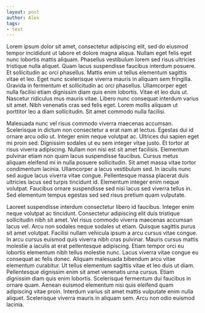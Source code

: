 ```yaml
---
layout: post
author: Alex
tags:
- test
---
```


Lorem ipsum dolor sit amet, consectetur adipiscing elit, sed do eiusmod tempor incididunt ut labore et dolore magna aliqua. Nullam eget felis eget nunc lobortis mattis aliquam. Phasellus vestibulum lorem sed risus ultricies tristique nulla aliquet. Quam lacus suspendisse faucibus interdum posuere. Et sollicitudin ac orci phasellus. Mattis enim ut tellus elementum sagittis vitae et leo. Eget nunc scelerisque viverra mauris in aliquam sem fringilla. Gravida in fermentum et sollicitudin ac orci phasellus. Ullamcorper eget nulla facilisi etiam dignissim diam quis enim lobortis. Vitae et leo duis ut. Nascetur ridiculus mus mauris vitae. Libero nunc consequat interdum varius sit amet. Nibh venenatis cras sed felis eget. Lorem mollis aliquam ut porttitor leo a diam sollicitudin. Sit amet commodo nulla facilisi.

Malesuada nunc vel risus commodo viverra maecenas accumsan. Scelerisque in dictum non consectetur a erat nam at lectus. Egestas dui id ornare arcu odio ut. Integer enim neque volutpat ac. Ultrices dui sapien eget mi proin sed. Dignissim sodales ut eu sem integer vitae justo. Et tortor at risus viverra adipiscing. Nullam non nisi est sit amet facilisis. Elementum pulvinar etiam non quam lacus suspendisse faucibus. Cursus metus aliquam eleifend mi in nulla posuere sollicitudin. Sit amet massa vitae tortor condimentum lacinia. Ullamcorper a lacus vestibulum sed. In iaculis nunc sed augue lacus viverra vitae congue. Pellentesque massa placerat duis ultricies lacus sed turpis tincidunt id. Elementum integer enim neque volutpat. Faucibus ornare suspendisse sed nisi lacus sed viverra tellus in. Sed elementum tempus egestas sed sed risus pretium quam vulputate.

Laoreet suspendisse interdum consectetur libero id faucibus. Integer enim neque volutpat ac tincidunt. Consectetur adipiscing elit duis tristique sollicitudin nibh sit amet. Vel risus commodo viverra maecenas accumsan lacus vel. Arcu non sodales neque sodales ut etiam. Quisque sagittis purus sit amet volutpat. Facilisi nullam vehicula ipsum a arcu cursus vitae congue. In arcu cursus euismod quis viverra nibh cras pulvinar. Mauris cursus mattis molestie a iaculis at erat pellentesque adipiscing. Etiam tempor orci eu lobortis elementum nibh tellus molestie nunc. Lacus viverra vitae congue eu consequat ac felis donec. Aliquam malesuada bibendum arcu vitae elementum curabitur. Ut tellus elementum sagittis vitae et leo duis ut diam. Pellentesque dignissim enim sit amet venenatis urna cursus. Etiam dignissim diam quis enim lobortis. Scelerisque fermentum dui faucibus in ornare quam. Aenean euismod elementum nisi quis eleifend quam adipiscing vitae proin. Interdum varius sit amet mattis vulputate enim nulla aliquet. Scelerisque viverra mauris in aliquam sem. Arcu non odio euismod lacinia.

